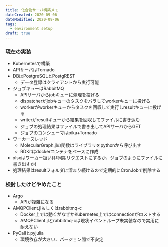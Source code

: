 ```yaml
---
title: 化合物サーバ構築メモ
dateCreated: 2020-09-06
dateModified: 2020-09-06
tags:
  - environment setup
draft: true
---
```



### 現在の実装

- Kubernetesで構築
- APIサーバはTornado
- DBはPostgreSQLとPostgREST
  - データ登録はクライアントから実行可能
- ジョブキューはRabbitMQ
  - APIサーバからjobキューに処理を投げる
  - dispatcherがjobキューのタスクをバラしてworkerキューに投げる
  - workerがworkerキューからタスクを回収して実行しresultキューに投げる
  - writerがresultキューから結果を回収してファイルに書き込む
  - ジョブの処理結果はファイルで書き出してAPIサーバからGET
  - ジョブのコンシューマはpika+Tornado
- ワーカースレッド
  - MolecularGraph.jlの関数はライブラリをpythonから呼び出す
  - RDKitはdockerコンテナをベースに作成
- xlsxはワーカー扱い(非同期リクエストにするか、ジョブのようにファイルに書き出すか)
- 処理結果はresultフォルダに溜まり続けるので定期的にCronJobで削除する



### 検討したけどやめたこと

- Argo
  - APIが複雑になる
- AMQPClient.jlもしくはrabbitmq-c
  - Docker上では動くがなぜかKubernetes上ではconnectionがロストする
  - AMQPClient.jlとrabbitmq-cは現状イベントループ未実装なので実用に耐えない
- PyCallとpyjulia
  - 環境依存が大きい、バージョン間で不安定
